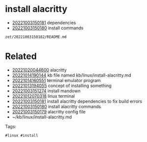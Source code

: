 # install alacritty 

- [20221003150181](/zet/20221003150181/README.md) dependencies
- [20221003150180](/zet/20221003150180/README.md) install commands

` zet/20221003150182/README.md `

# Related

- [20221020044600](/zet/20221020044600/README.md) alacritty
- [20221014190144](/zet/20221014190144/README.md) kb file named kb/linux/install-alacritty.md
- [20221014160551](/zet/20221014160551/README.md) terminal emulator program
- [20221013194055](/zet/20221013194055/README.md) concept of installing something
- [20221003151274](/zet/20221003151274/README.md) install mandown
- [20221012070318](/zet/20221012070318/README.md) linux terminal
- [20221003150181](/zet/20221003150181/README.md) install alacritty dependencies to fix build errors
- [20221003150180](/zet/20221003150180/README.md) install alacritty commands
- [20221003150179](/zet/20221003150179/README.md) alacritty config file
- ~/kb/linux/install-alacritty.md

Tags:

    #linux #install 
